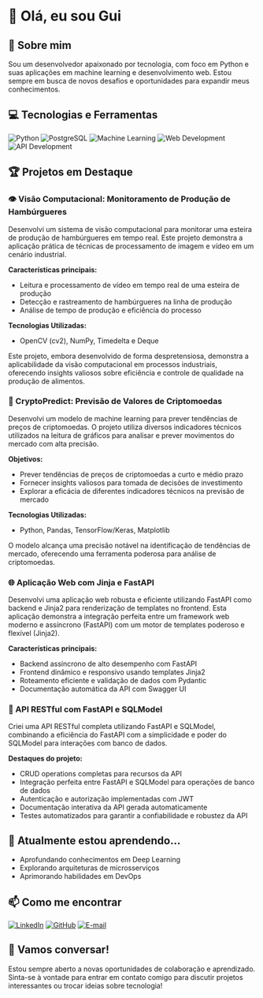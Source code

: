 # 👋 Olá, eu sou Gui


## 🚀 Sobre mim
Sou um desenvolvedor apaixonado por tecnologia, com foco em Python e suas aplicações em machine learning e desenvolvimento web. Estou sempre em busca de novos desafios e oportunidades para expandir meus conhecimentos.


## 💻 Tecnologias e Ferramentas

![Python](https://img.shields.io/badge/-Python-3776AB?style=flat-square&logo=Python&logoColor=white)
![PostgreSQL](https://img.shields.io/badge/-PostgreSQL-336791?style=flat-square&logo=PostgreSQL&logoColor=white)
![Machine Learning](https://img.shields.io/badge/-Machine%20Learning-FF6F00?style=flat-square&logo=TensorFlow&logoColor=white)
![Web Development](https://img.shields.io/badge/-Web%20Development-E34F26?style=flat-square&logo=HTML5&logoColor=white)
![API Development](https://img.shields.io/badge/-API%20Development-009688?style=flat-square&logo=FastAPI&logoColor=white)



## 🏆 Projetos em Destaque


### 👁️ Visão Computacional: Monitoramento de Produção de Hambúrgueres

Desenvolvi um sistema de visão computacional para monitorar uma esteira de produção de hambúrgueres em tempo real. Este projeto demonstra a aplicação prática de técnicas de processamento de imagem e vídeo em um cenário industrial.

**Características principais:**
- Leitura e processamento de vídeo em tempo real de uma esteira de produção
- Detecção e rastreamento de hambúrgueres na linha de produção
- Análise de tempo de produção e eficiência do processo

**Tecnologias Utilizadas:**
- OpenCV (cv2), NumPy, Timedelta e Deque

Este projeto, embora desenvolvido de forma despretensiosa, demonstra a aplicabilidade da visão computacional em processos industriais, oferecendo insights valiosos sobre eficiência e controle de qualidade na produção de alimentos.


### 🤖 CryptoPredict: Previsão de Valores de Criptomoedas
Desenvolvi um modelo de machine learning para prever tendências de preços de criptomoedas. O projeto utiliza diversos indicadores técnicos utilizados na leitura de gráficos para analisar e prever movimentos do mercado com alta precisão.

**Objetivos:**
- Prever tendências de preços de criptomoedas a curto e médio prazo
- Fornecer insights valiosos para tomada de decisões de investimento
- Explorar a eficácia de diferentes indicadores técnicos na previsão de mercado

**Tecnologias Utilizadas:**
- Python, Pandas, TensorFlow/Keras, Matplotlib

O modelo alcança uma precisão notável na identificação de tendências de mercado, oferecendo uma ferramenta poderosa para análise de criptomoedas.


### 🌐 Aplicação Web com Jinja e FastAPI
Desenvolvi uma aplicação web robusta e eficiente utilizando FastAPI como backend e Jinja2 para renderização de templates no frontend. Esta aplicação demonstra a integração perfeita entre um framework web moderno e assíncrono (FastAPI) com um motor de templates poderoso e flexível (Jinja2).

**Características principais:**
- Backend assíncrono de alto desempenho com FastAPI
- Frontend dinâmico e responsivo usando templates Jinja2
- Roteamento eficiente e validação de dados com Pydantic
- Documentação automática da API com Swagger UI


### 🔗 API RESTful com FastAPI e SQLModel
Criei uma API RESTful completa utilizando FastAPI e SQLModel, combinando a eficiência do FastAPI com a simplicidade e poder do SQLModel para interações com banco de dados.

**Destaques do projeto:**
- CRUD operations completas para recursos da API
- Integração perfeita entre FastAPI e SQLModel para operações de banco de dados
- Autenticação e autorização implementadas com JWT
- Documentação interativa da API gerada automaticamente
- Testes automatizados para garantir a confiabilidade e robustez da API


## 🌱 Atualmente estou aprendendo...
- Aprofundando conhecimentos em Deep Learning
- Explorando arquiteturas de microsserviços
- Aprimorando habilidades em DevOps

## 📫 Como me encontrar
[![LinkedIn](https://img.shields.io/badge/-LinkedIn-0077B5?style=flat-square&logo=LinkedIn&logoColor=white)](https://www.linkedin.com/in/guilherme-montanari-946ab6297/)
[![GitHub](https://img.shields.io/badge/-GitHub-181717?style=flat-square&logo=GitHub&logoColor=white)](https://github.com/gui-montanari)
[![E-mail](https://img.shields.io/badge/-Email-D14836?style=flat-square&logo=Gmail&logoColor=white)](mailto:guilhermemontanari8@gmail.com)

## 💬 Vamos conversar!
Estou sempre aberto a novas oportunidades de colaboração e aprendizado. Sinta-se à vontade para entrar em contato comigo para discutir projetos interessantes ou trocar ideias sobre tecnologia!
